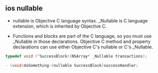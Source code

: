 <!-- 
title: oc nullable & _Nullable
from: work
create: 2018-07-24
tags: ios,work
-->

## ios nullable

- nullable is Objective C language syntax.  _Nullable is C language extension, which is inherited by Objective C.


- Functions and blocks are part of the C language, so you must use _Nullable in those declarations. Objective C method and property declarations can use either Objective C's nullable or C's _Nullable.


```objective-c
typedef void (^SuccessBlock)(NSArray* _Nullable transactions);

- (void)doSomething:(nullable SuccessBlock)successHandler;
```
